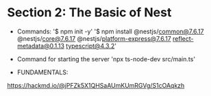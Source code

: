 # Section 2: The Basic of Nest

- Commands:
  '$ npm init -y'
  '$ npm install @nestjs/common@7.6.17 @nestjs/core@7.6.17 @nestjs/platform-express@7.6.17 reflect-metadata@0.1.13 typescript@4.3.2'

- Command for starting the server
  'npx ts-node-dev src/main.ts'

- FUNDAMENTALS:

https://hackmd.io/@jPFZk5X1QHSaAUmKUmRGVg/S1cOAqkzh
